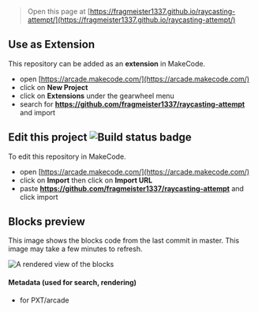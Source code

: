  


> Open this page at [https://fragmeister1337.github.io/raycasting-attempt/](https://fragmeister1337.github.io/raycasting-attempt/)

## Use as Extension

This repository can be added as an **extension** in MakeCode.

* open [https://arcade.makecode.com/](https://arcade.makecode.com/)
* click on **New Project**
* click on **Extensions** under the gearwheel menu
* search for **https://github.com/fragmeister1337/raycasting-attempt** and import

## Edit this project ![Build status badge](https://github.com/fragmeister1337/raycasting-attempt/workflows/MakeCode/badge.svg)

To edit this repository in MakeCode.

* open [https://arcade.makecode.com/](https://arcade.makecode.com/)
* click on **Import** then click on **Import URL**
* paste **https://github.com/fragmeister1337/raycasting-attempt** and click import

## Blocks preview

This image shows the blocks code from the last commit in master.
This image may take a few minutes to refresh.

![A rendered view of the blocks](https://github.com/fragmeister1337/raycasting-attempt/raw/master/.github/makecode/blocks.png)

#### Metadata (used for search, rendering)

* for PXT/arcade
<script src="https://makecode.com/gh-pages-embed.js"></script><script>makeCodeRender("{{ site.makecode.home_url }}", "{{ site.github.owner_name }}/{{ site.github.repository_name }}");</script>
